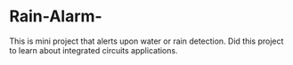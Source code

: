 # Rain-Alarm-
This is mini project that alerts upon water or rain detection. Did this project to learn about integrated circuits applications.
